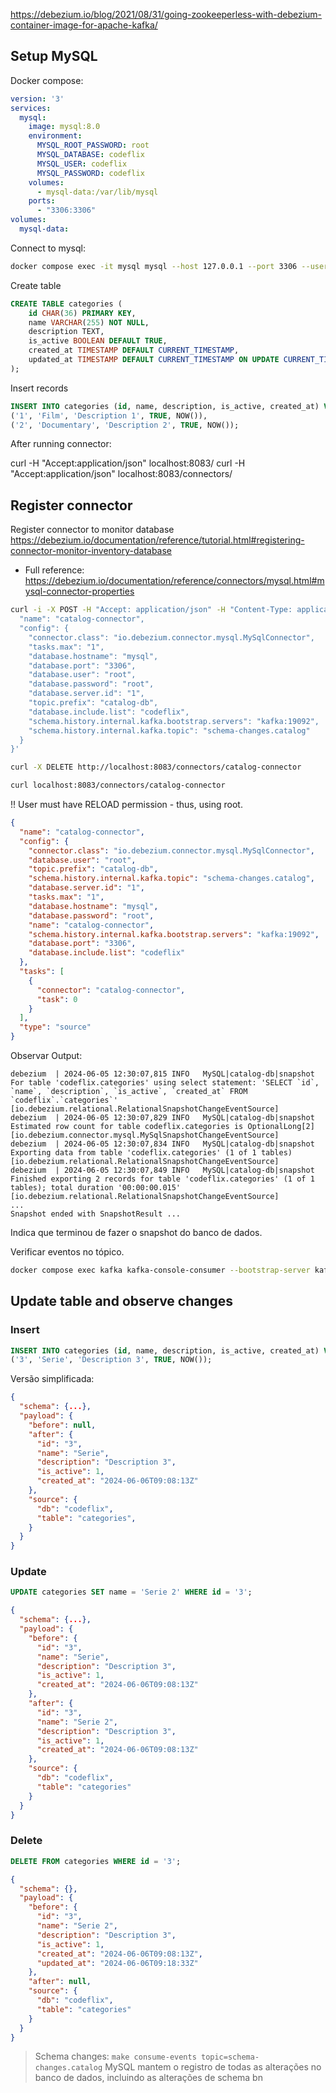 https://debezium.io/blog/2021/08/31/going-zookeeperless-with-debezium-container-image-for-apache-kafka/


## Setup MySQL

Docker compose:
```yaml
version: '3'
services:
  mysql:
    image: mysql:8.0
    environment:
      MYSQL_ROOT_PASSWORD: root
      MYSQL_DATABASE: codeflix
      MYSQL_USER: codeflix
      MYSQL_PASSWORD: codeflix
    volumes:
      - mysql-data:/var/lib/mysql
    ports:
      - "3306:3306"
volumes:
  mysql-data:
```

Connect to mysql:
```bash
docker compose exec -it mysql mysql --host 127.0.0.1 --port 3306 --user codeflix --password=codeflix
```

Create table
```sql
CREATE TABLE categories (
    id CHAR(36) PRIMARY KEY,
    name VARCHAR(255) NOT NULL,
    description TEXT,
    is_active BOOLEAN DEFAULT TRUE,
    created_at TIMESTAMP DEFAULT CURRENT_TIMESTAMP,
    updated_at TIMESTAMP DEFAULT CURRENT_TIMESTAMP ON UPDATE CURRENT_TIMESTAMP
);
```

Insert records
```sql
INSERT INTO categories (id, name, description, is_active, created_at) VALUES
('1', 'Film', 'Description 1', TRUE, NOW()),
('2', 'Documentary', 'Description 2', TRUE, NOW());
```


After running connector:

curl -H "Accept:application/json" localhost:8083/
curl -H "Accept:application/json" localhost:8083/connectors/

## Register connector
Register connector to monitor database
https://debezium.io/documentation/reference/tutorial.html#registering-connector-monitor-inventory-database


- Full reference: https://debezium.io/documentation/reference/connectors/mysql.html#mysql-connector-properties

```bash
curl -i -X POST -H "Accept: application/json" -H "Content-Type: application/json" localhost:8083/connectors/ -d '{
  "name": "catalog-connector",
  "config": {
    "connector.class": "io.debezium.connector.mysql.MySqlConnector",
    "tasks.max": "1",
    "database.hostname": "mysql",
    "database.port": "3306",
    "database.user": "root",
    "database.password": "root",
    "database.server.id": "1",
    "topic.prefix": "catalog-db",
    "database.include.list": "codeflix",
    "schema.history.internal.kafka.bootstrap.servers": "kafka:19092",
    "schema.history.internal.kafka.topic": "schema-changes.catalog"
  }
}'
```


```bash
curl -X DELETE http://localhost:8083/connectors/catalog-connector
```


```bash
curl localhost:8083/connectors/catalog-connector
```

!! User must have RELOAD permission - thus, using root.
```json
{
  "name": "catalog-connector",
  "config": {
    "connector.class": "io.debezium.connector.mysql.MySqlConnector",
    "database.user": "root",
    "topic.prefix": "catalog-db",
    "schema.history.internal.kafka.topic": "schema-changes.catalog",
    "database.server.id": "1",
    "tasks.max": "1",
    "database.hostname": "mysql",
    "database.password": "root",
    "name": "catalog-connector",
    "schema.history.internal.kafka.bootstrap.servers": "kafka:19092",
    "database.port": "3306",
    "database.include.list": "codeflix"
  },
  "tasks": [
    {
      "connector": "catalog-connector",
      "task": 0
    }
  ],
  "type": "source"
}
```


Observar Output:
```
debezium  | 2024-06-05 12:30:07,815 INFO   MySQL|catalog-db|snapshot  For table 'codeflix.categories' using select statement: 'SELECT `id`, `name`, `description`, `is_active`, `created_at` FROM `codeflix`.`categories`'   [io.debezium.relational.RelationalSnapshotChangeEventSource]
debezium  | 2024-06-05 12:30:07,829 INFO   MySQL|catalog-db|snapshot  Estimated row count for table codeflix.categories is OptionalLong[2]   [io.debezium.connector.mysql.MySqlSnapshotChangeEventSource]
debezium  | 2024-06-05 12:30:07,834 INFO   MySQL|catalog-db|snapshot  Exporting data from table 'codeflix.categories' (1 of 1 tables)   [io.debezium.relational.RelationalSnapshotChangeEventSource]
debezium  | 2024-06-05 12:30:07,849 INFO   MySQL|catalog-db|snapshot  	 Finished exporting 2 records for table 'codeflix.categories' (1 of 1 tables); total duration '00:00:00.015'   [io.debezium.relational.RelationalSnapshotChangeEventSource]
...
Snapshot ended with SnapshotResult ...
```

Indica que terminou de fazer o snapshot do banco de dados.

Verificar eventos no tópico.

```bash
docker compose exec kafka kafka-console-consumer --bootstrap-server kafka:9092 --topic catalog-db.codeflix.categories --from-beginning
```

## Update table and observe changes

### Insert

```sql
INSERT INTO categories (id, name, description, is_active, created_at) VALUES
('3', 'Serie', 'Description 3', TRUE, NOW());
```

Versão simplificada:
```json
{
  "schema": {...},
  "payload": {
    "before": null,
    "after": {
      "id": "3",
      "name": "Serie",
      "description": "Description 3",
      "is_active": 1,
      "created_at": "2024-06-06T09:08:13Z"
    },
    "source": {
      "db": "codeflix",
      "table": "categories",
    }
  }
}
```

### Update

```sql
UPDATE categories SET name = 'Serie 2' WHERE id = '3';
```

```json
{
  "schema": {...},
  "payload": {
    "before": {
      "id": "3",
      "name": "Serie",
      "description": "Description 3",
      "is_active": 1,
      "created_at": "2024-06-06T09:08:13Z"
    },
    "after": {
      "id": "3",
      "name": "Serie 2",
      "description": "Description 3",
      "is_active": 1,
      "created_at": "2024-06-06T09:08:13Z"
    },
    "source": {
      "db": "codeflix",
      "table": "categories"
    }
  }
}
```

### Delete

```sql
DELETE FROM categories WHERE id = '3';
```

```json
{
  "schema": {},
  "payload": {
    "before": {
      "id": "3",
      "name": "Serie 2",
      "description": "Description 3",
      "is_active": 1,
      "created_at": "2024-06-06T09:08:13Z",
      "updated_at": "2024-06-06T09:18:33Z"
    },
    "after": null,
    "source": {
      "db": "codeflix",
      "table": "categories"
    }
  }
}
```


>  Schema changes: `make consume-events topic=schema-changes.catalog`
> MySQL mantem o registro de todas as alterações no banco de dados, incluindo as alterações de schema bn 
